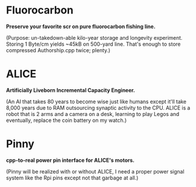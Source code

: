 <!--
Projects upcoming on a need-to-show basis.
-->



# Fluorocarbon

**Preserve your favorite scr on pure fluorocarbon fishing line.**

(Purpose: un-takedown-able kilo-year storage and longevity experiment. Storing 1 Byte/cm yields ~45kB on 500-yard line. That's enough to store compressed Authorship.cpp twice; plenty.)

# ALICE

**Artificially Liveborn Incremental Capacity Engineer.**

(An AI that takes 80 years to become wise just like humans except it'll take 8,000 years due to RAM outsourcing synaptic activity to the CPU. ALICE is a robot that is 2 arms and a camera on a desk, learning to play Legos and eventually, replace the coin battery on my watch.)

# Pinny

**cpp-to-real power pin interface for ALICE's motors.**

(Pinny will be realized with or without ALICE, I need a proper power signal system like the Rpi pins except not that garbage at all.)
